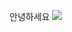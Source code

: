 안녕하세요
<img src="https://img.shields.io/badge/#3776AB?style=for-the-badge&logo=python&logoColor=black">
